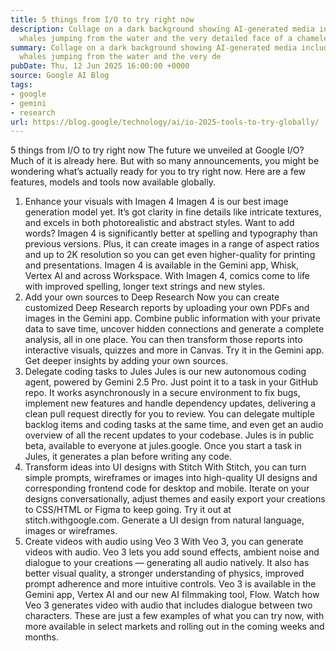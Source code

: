 ```yaml
---
title: 5 things from I/O to try right now
description: Collage on a dark background showing AI-generated media including humpback
  whales jumping from the water and the very detailed face of a chameleon
summary: Collage on a dark background showing AI-generated media including humpback
  whales jumping from the water and the very de
pubDate: Thu, 12 Jun 2025 16:00:00 +0000
source: Google AI Blog
tags:
- google
- gemini
- research
url: https://blog.google/technology/ai/io-2025-tools-to-try-globally/
---
```


5 things from I/O to try right now
The future we unveiled at Google I/O? Much of it is already here. But with so many announcements, you might be wondering what’s actually ready for you to try right now. Here are a few features, models and tools now available globally.
1. Enhance your visuals with Imagen 4
Imagen 4 is our best image generation model yet. It’s got clarity in fine details like intricate textures, and excels in both photorealistic and abstract styles. Want to add words? Imagen 4 is significantly better at spelling and typography than previous versions. Plus, it can create images in a range of aspect ratios and up to 2K resolution so you can get even higher-quality for printing and presentations.
Imagen 4 is available in the Gemini app, Whisk, Vertex AI and across Workspace.
With Imagen 4, comics come to life with improved spelling, longer text strings and new styles.
2. Add your own sources to Deep Research
Now you can create customized Deep Research reports by uploading your own PDFs and images in the Gemini app. Combine public information with your private data to save time, uncover hidden connections and generate a complete analysis, all in one place. You can then transform those reports into interactive visuals, quizzes and more in Canvas.
Try it in the Gemini app.
Get deeper insights by adding your own sources.
3. Delegate coding tasks to Jules
Jules is our new autonomous coding agent, powered by Gemini 2.5 Pro. Just point it to a task in your GitHub repo. It works asynchronously in a secure environment to fix bugs, implement new features and handle dependency updates, delivering a clean pull request directly for you to review. You can delegate multiple backlog items and coding tasks at the same time, and even get an audio overview of all the recent updates to your codebase.
Jules is in public beta, available to everyone at jules.google.
Once you start a task in Jules, it generates a plan before writing any code.
4. Transform ideas into UI designs with Stitch
With Stitch, you can turn simple prompts, wireframes or images into high-quality UI designs and corresponding frontend code for desktop and mobile. Iterate on your designs conversationally, adjust themes and easily export your creations to CSS/HTML or Figma to keep going.
Try it out at stitch.withgoogle.com.
Generate a UI design from natural language, images or wireframes.
5. Create videos with audio using Veo 3
With Veo 3, you can generate videos with audio. Veo 3 lets you add sound effects, ambient noise and dialogue to your creations — generating all audio natively. It also has better visual quality, a stronger understanding of physics, improved prompt adherence and more intuitive controls.
Veo 3 is available in the Gemini app, Vertex AI and our new AI filmmaking tool, Flow.
Watch how Veo 3 generates video with audio that includes dialogue between two characters.
These are just a few examples of what you can try now, with more available in select markets and rolling out in the coming weeks and months.